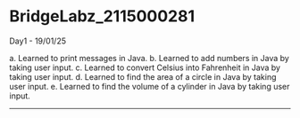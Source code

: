 # BridgeLabz_2115000281

Day1 - 19/01/25

a. Learned to print messages in Java.
b. Learned to add numbers in Java by taking user input.
c. Learned to convert Celsius into Fahrenheit in Java by taking user input.
d. Learned to find the area of a circle in Java by taking user input.
e. Learned to find the volume of a cylinder in Java by taking user input.

-----------------------------------------------------------------------------------------------------------------------
